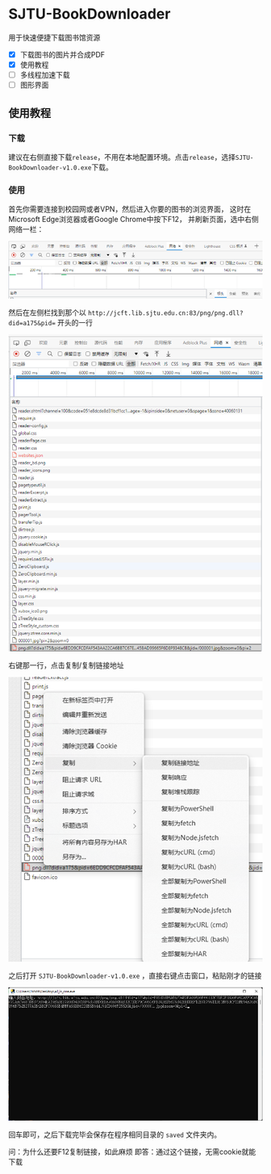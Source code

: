 # SJTU-BookDownloader
用于快速便捷下载图书馆资源

- [x] 下载图书的图片并合成PDF
- [x] 使用教程
- [ ] 多线程加速下载
- [ ] 图形界面
## 使用教程

### 下载
建议在右侧直接下载`release`，不用在本地配置环境。点击`release`，选择`SJTU-BookDownloader-v1.0.exe`下载。

### 使用
 首先你需要连接到校园网或者VPN，然后进入你要的图书的浏览界面，
 这时在Microsoft Edge浏览器或者Google Chrome中按下F12，
 并刷新页面，选中右侧网络一栏：
 
![](.README_images/img.png)

 然后在左侧栏找到那个以 `http://jcft.lib.sjtu.edu.cn:83/png/png.dll?did=a175&pid=`
 开头的一行
 
![](.README_images/efec2181.png)


右键那一行，点击复制/复制链接地址

![](.README_images/96ddb7e6.png)

之后打开 `SJTU-BookDownloader-v1.0.exe` ，直接右键点击窗口，粘贴刚才的链接

![](.README_images/ddba56bc.png)

回车即可，之后下载完毕会保存在程序相同目录的 `saved` 文件夹内。

问：为什么还要F12复制链接，如此麻烦
即答：通过这个链接，无需cookie就能下载
